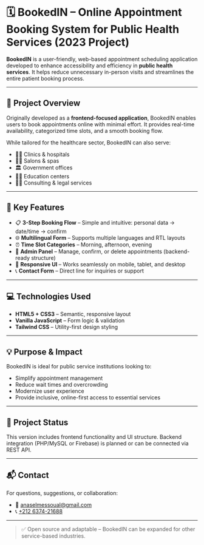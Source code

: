 # 🗓️ BookedIN – Online Appointment Booking System for Public Health Services (2023 Project)

**BookedIN** is a user-friendly, web-based appointment scheduling application developed to enhance accessibility and efficiency in **public health services**. It helps reduce unnecessary in-person visits and streamlines the entire patient booking process.

---

## 🚀 Project Overview

Originally developed as a **frontend-focused application**, BookedIN enables users to book appointments online with minimal effort. It provides real-time availability, categorized time slots, and a smooth booking flow.

While tailored for the healthcare sector, BookedIN can also serve:
- 🧑‍⚕️ Clinics & hospitals
- 💇‍♀️ Salons & spas
- 🏛️ Government offices
- 🧑‍🏫 Education centers
- 👨‍💼 Consulting & legal services

---

## 🔧 Key Features

- 📋 **3-Step Booking Flow** – Simple and intuitive: personal data → date/time → confirm
- 🌐 **Multilingual Form** – Supports multiple languages and RTL layouts
- ⏰ **Time Slot Categories** – Morning, afternoon, evening
- 🔐 **Admin Panel** – Manage, confirm, or delete appointments (backend-ready structure)
- 📱 **Responsive UI** – Works seamlessly on mobile, tablet, and desktop
- 📞 **Contact Form** – Direct line for inquiries or support

---

## 💻 Technologies Used

- **HTML5 + CSS3** – Semantic, responsive layout
- **Vanilla JavaScript** – Form logic & validation
- **Tailwind CSS** – Utility-first design styling

---

## 💡 Purpose & Impact

BookedIN is ideal for public service institutions looking to:
- Simplify appointment management
- Reduce wait times and overcrowding
- Modernize user experience
- Provide inclusive, online-first access to essential services

---

## 📂 Project Status

This version includes frontend functionality and UI structure. Backend integration (PHP/MySQL or Firebase) is planned or can be connected via REST API.

---

## 📬 Contact

For questions, suggestions, or collaboration:

- 📧 [anaselmessoual@gmail.com](mailto:anaselmessoual@gmail.com)
- 📞 [+212 6374-21688](tel:+212637421688)

---

> ✅ Open source and adaptable – BookedIN can be expanded for other service-based industries.

